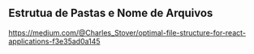 ## Estrutua de Pastas e Nome de Arquivos

https://medium.com/@Charles_Stover/optimal-file-structure-for-react-applications-f3e35ad0a145
